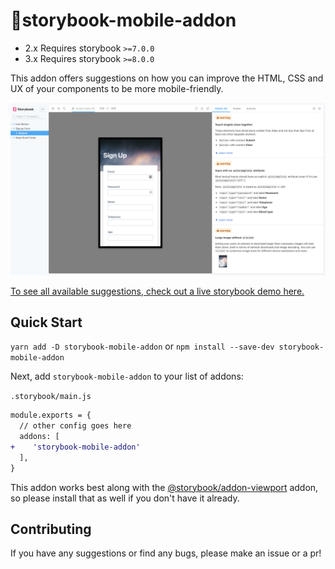 # 📱storybook-mobile-addon

- 2.x Requires storybook `>=7.0.0`
- 3.x Requires storybook `>=8.0.0`

This addon offers suggestions on how you can improve the HTML, CSS and UX of your components to be more mobile-friendly.

<a href="https://storybook-mobile.netlify.app/?path=/story/signup-form--default" alt="screenshot of storybook-mobile addon">
    <img src="./screenshot.png" width="600px">
</a>

[To see all available suggestions, check out a live storybook demo here.](https://storybook-mobile.netlify.app/?path=/story/signup-form--default)

## Quick Start

`yarn add -D storybook-mobile-addon` or `npm install --save-dev storybook-mobile-addon`

Next, add `storybook-mobile-addon` to your list of addons:

`.storybook/main.js`

```diff
module.exports = {
  // other config goes here
  addons: [
+    'storybook-mobile-addon'
  ],
}
```

This addon works best along with the [@storybook/addon-viewport](https://github.com/storybookjs/storybook/tree/next/addons/viewport) addon, so please install that as well if you don't have it already.

## Contributing

If you have any suggestions or find any bugs, please make an issue or a pr!
